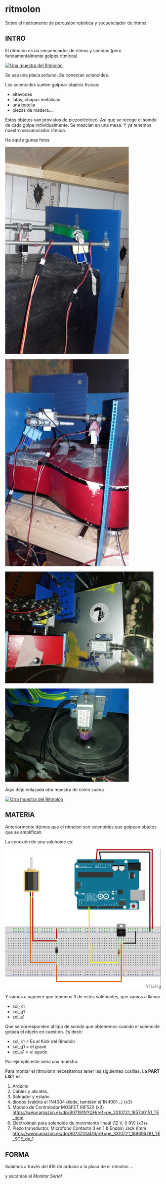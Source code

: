 # ritmolon
Sobre el instrumento de percusión robótica y secuenciador de ritmos

## INTRO


El ritmolón es un secuenciador de ritmos y sonidos (pero fundamentalmente golpes rítmicos)


[![Una muestra del Ritmolón](https://img.youtube.com/vi/JDnHeRFszOw/0.jpg)](https://youtu.be/JDnHeRFszOw "Una muestra del Ritmolón")


Se usa una placa arduino.
Se conectan solenoides.

Los solenoides suelen golpear objetos físicos: 
* altavoces
* latas, chapas metálicas
* una botella
* piezas de madera....

Estos objetos van provistos de piezoeléctrico. Así que se recoge el sonido de cada golpe individualmente. Se mezclan en una mesa. Y ya tenemos nuestro secuenciador rítmico.

He aquí algunas fotos 

![Ritmolon](img/rit_1.png "Ritmolon")

![Ritmolon](img/rit_3.png "Ritmolon")

![Ritmolon](img/rit_4.jpg "Ritmolon")

![Ritmolon](img/rit_6.jpg "Ritmolon")


Aquí dejo enlazada otra muestra de cómo suena

[![Otra muestra del Ritmolón](https://img.youtube.com/vi/xk5GeTDyXds/0.jpg)](https://www.youtube.com/watch?v=xk5GeTDyXds "Otra muestra del Ritmolón")



## MATERIA

Anteriormente dijimos que el ritmolon son solenoides que golpean objetos que se amplifican. 

La conexión de una solenoide es:

![Solenoide](img/conn_solenoide.png "Solenoide")

Y vamos a suponer que tenemos 3 de estos solenoides, que vamos a llamar 

* sol_k1
* sol_g1
* sol_a1

Que se corresponden al tipo de sonido que obtenemos cuando el solenoide golpea el objeto en cuestión. Es decir:

+ sol_k1 = Es el Kick del Rimolón
+ sol_g1 = el grave
+ sol_a1 = el agudo

Por ejemplo esto sería una muestra:



Para montar el ritmolónn necesitamos tener las siguientes cosillas. 
La **PART LIST** es:

1. Arduino
2. Cables y alicates. 
3. Soldador y estaño
4. diodos (valdría el 1N4004 diode, también el 1N4001...) (x3)
5. Módulo de Controlador MOSFET IRF520 (x3)
	https://www.amazon.es/dp/B07191NYQH/ref=pe_3310721_185740151_TE_item
6. Electroimán para solenoide de movimiento lineal (12 V, 0 9V) (x3)+
7. Piezo transductor, Micrófono Contacto 3 en 1 & Endpin Jack 6mm
	https://www.amazon.es/dp/B073ZDQ416/ref=pe_3310721_189395781_TE_SCE_dp_1






## FORMA

Subimos a través del IDE de arduino a la placa de el ritmolón ...

y sacamos el <i>Monitor Serial</i>


